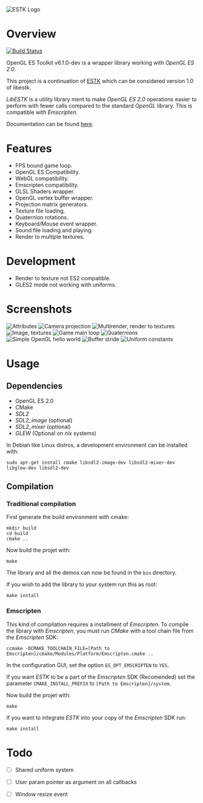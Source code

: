 ![ESTK Logo](logo/logo5.png)

# Overview

[![Build Status](https://travis-ci.org/carlmartus/libestk.svg?branch=master)](https://travis-ci.org/carlmartus/libestk)

OpenGL ES Toolkit v6.1.0-dev is a wrapper library working with *OpenGL ES 2.0*.

This project is a continuation of [ESTK](https://github.com/carlmartus/estk)
which can be considered version 1.0 of libestk.

*LibESTK* is a utility library ment to make *OpenGL ES 2.0* operations easier
to perform with fewer calls compared to the standard *OpenGL* library. This
is compatible with *Emscripten*.

Documentation can be found [here](DOC.md).

# Features
 * FPS bound game loop.
 * OpenGL ES Compatibility.
 * WebGL compatibility.
 * Emscripten compatibility.
 * GLSL Shaders wrapper.
 * OpenGL vertex buffer wrapper.
 * Projection matrix generators.
 * Texture file loading.
 * Quaternion rotations.
 * Keyboard/Mouse event wrapper.
 * Sound file loading and playing.
 * Render to multiple textures.

# Development
 * Render to texture not ES2 compatible.
 * GLES2 mode not working with uniforms.

# Screenshots
![Attributes](screenshots/attr.png)
![Camera projection](screenshots/cam.png)
![Multirender, render to textures](screenshots/multirender.png)
![Image, textures](screenshots/image.png)
![Game main loop](screenshots/mainloop.png)
![Quaternions](screenshots/quaternion.png)
![Simple OpenGL hello world](screenshots/red.png)
![Buffer stride](screenshots/stride.png)
![Uniform constants](screenshots/uniform.png)

# Usage

## Dependencies
 * OpenGL ES 2.0
 * CMake
 * *SDL2*
 * *SDL2_image* (optional)
 * *SDL2_mixer* (optional)
 * *GLEW* (Optional on *nix* systems)

In Debian like Linux distros, a development environment can be installed with:

```
sudo apt-get install cmake libsdl2-image-dev libsdl2-mixer-dev libglew-dev libsdl2-dev
```


## Compilation

### Traditional compilation

First generate the build environment with cmake:
```
mkdir build
cd build
cmake ..
```

Now build the projet with:
```
make
```

The library and all the demos can now be found in the `bin` directory.

If you wish to add the library to your system run this as root:
```
make install
```

### Emscripten

This kind of compilation requires a installment of *Emscripten*. To compile the
library with *Emscripten*, you must run *CMake* with a tool chain file from the
*Emscripten* SDK:
```
ccmake -DCMAKE_TOOLCHAIN_FILE=[Path to Emscripten]/cmake/Modules/Platform/Emscripten.cmake ..
```

In the configuration GUI, set the option ```ES_OPT_EMSCRIPTEN``` to ```YES```.

If you want *ESTK* to be a part of the *Emscripten* SDK (Recomended) set the
parameter ```CMAKE_INSTALL_PREFIX``` to ```[Path to Emscripten]/system```.

Now build the projet with:
```
make
```

If you want to integrate *ESTK* into your copy of the *Emscripten* SDK run:
```
make install
```

# Todo

 * [ ] Shared uniform system
 * [ ] User param pointer as argument on all callbacks
 * [ ] Window resize event

